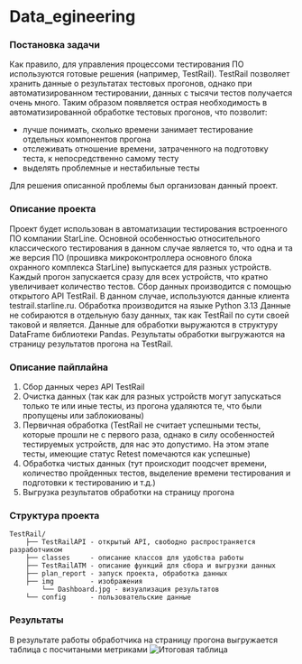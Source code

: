 # Data_egineering

### Постановка задачи
Как правило, для управления процессоми тестирования ПО используются готовые решения (например, TestRail). TestRail позволяет хранить данные о результатах тестовых прогонов, однако при автоматизированном тестировании, данных с тысячи тестов получается очень много. Таким образом появляется острая необходимость в автоматизированной обработке тестовых прогонов, что позволит:
- лучше понимать, сколько времени занимает тестирование отдельных компонентов прогона
- отслеживать отношение времени, затраченного на подготовку теста, к непосредственно самому тесту
- выделять проблемные и нестабильные тесты

Для решения описанной проблемы был организован данный проект.

### Описание проекта
Проект будет использован в автоматизации тестирования встроенного ПО компании StarLine. Основной особенностью относительного классического тестирования в данном случае является то, что одна и та же версия ПО (прошивка микроконтроллера основного блока охранного комплекса StarLine) выпускается для разных устройств. Каждый прогон запускается сразу для всех устройств, что кратно увеличивает количество тестов.
Сбор данных производится с помощью открытого API TestRail. В данном случае, используются данные клиента testrail.starline.ru.
Обработка производится на языке Python 3.13
Данные не собираются в отдельную базу данных, так как TestRail по сути своей таковой и является. Данные для обработки выружаются в структуру DataFrame библиотеки Pandas. Результаты обработки выгружаются на страницу результатов прогона на TestRail.

### Описание пайплайна
1. Сбор данных через API TestRail
2. Очистка данных (так как для разных устройств могут запускаться только те или иные тесты, из прогона удаляются те, что были пропущены или заблокиованы)
3. Первичная обработка (TestRail не считает успешными тесты, которые прошли не с первого раза, однако в силу особенностей тестируемых устройств, для нас это допустимо. На этом этапе тесты, имеющие статус Retest помечаются как успешные)
4. Обработка чистых данных (тут происходит поодсчет времени, количество пройденных тестов, выделение времени тестирования и подготовки к тестированию и т.д.)
5. Выгрузка результатов обработки на страницу прогона

### Структура проекта
```
TestRail/
    ├── TestRailAPI - открытый API, свободно распространяется разработчиком
    ├── classes     - описание классов для удобства работы
    ├── TestRailATM - описание функций для сбора и выгрузки данных
    ├── plan_report - запуск проекта, обработка данных
    ├── img         - изображения
        └── Dashboard.jpg - визуализация результатов
    └── config      - пользовательские данные
```

### Результаты
В результате работы обработчика на страницу прогона выгружается таблица с посчитаными метриками 
![Итоговая таблица](img/Dashboard.jpg)
